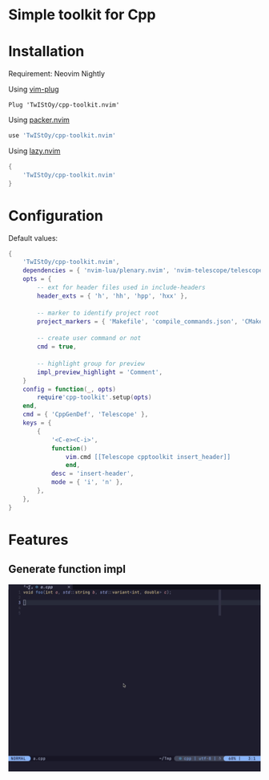 # Simple toolkit for Cpp

# Installation

Requirement: Neovim Nightly

Using [vim-plug](https://github.com/junegunn/vim-plug)

```vimscript
Plug 'TwIStOy/cpp-toolkit.nvim'
```

Using [packer.nvim](https://github.com/wbthomason/packer.nvim)

```lua
use 'TwIStOy/cpp-toolkit.nvim'
```

Using [lazy.nvim](https://github.com/folke/lazy.nvim)

```lua
{
    'TwIStOy/cpp-toolkit.nvim'
}
```

# Configuration

Default values:

```lua
{
    'TwIStOy/cpp-toolkit.nvim',
    dependencies = { 'nvim-lua/plenary.nvim', 'nvim-telescope/telescope.nvim' },
    opts = {
        -- ext for header files used in include-headers
        header_exts = { 'h', 'hh', 'hpp', 'hxx' },

        -- marker to identify project root
        project_markers = { 'Makefile', 'compile_commands.json', 'CMakeLists.txt' },

        -- create user command or not
        cmd = true,

        -- highlight group for preview
        impl_preview_highlight = 'Comment',
    }
    config = function(_, opts)
        require'cpp-toolkit'.setup(opts)
    end,
    cmd = { 'CppGenDef', 'Telescope' },
    keys = {
        {
            '<C-e><C-i>',
            function()
                vim.cmd [[Telescope cpptoolkit insert_header]]
                end,
            desc = 'insert-header',
            mode = { 'i', 'n' },
        },
    },
}
```

# Features

## Generate function impl

![](https://raw.githubusercontent.com/TwIStOy/cpp-toolkit.nvim/master/screenshots/gen_cpp_impl.gif)


